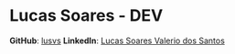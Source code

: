 # Lucas Soares - DEV

**GitHub**: [lusvs](https://github.com/lusvs)
**LinkedIn**: [Lucas Soares Valerio dos Santos](https://www.linkedin.com/in/Lucas-Soares-Valerio-dos-Santos/)
